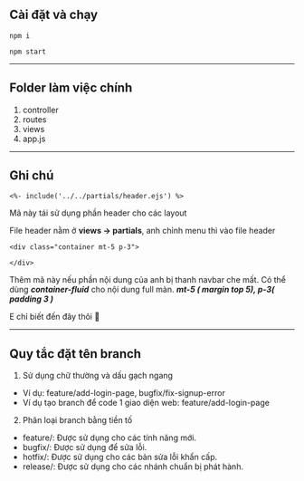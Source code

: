 ## Cài đặt và chạy

```
npm i
```

```
npm start
```

---

## Folder làm việc chính

1. controller
2. routes
3. views
4. app.js

---

## Ghi chú

```
<%- include('../../partials/header.ejs') %>
```

Mã này tái sử dụng phần header cho các layout

File header nằm ở **views -> partials**, anh chỉnh menu thì vào file header

```
<div class="container mt-5 p-3">

</div>
```

Thêm mã này nếu phần nội dung của anh bị thanh navbar che mất. Có thể dùng **_container-fluid_**
cho nội dung full màn. **_mt-5 ( margin top 5), p-3( padding 3 )_**

E chỉ biết đến đây thôi :rofl:

---

## Quy tắc đặt tên branch

1. Sử dụng chữ thường và dấu gạch ngang

- Ví dụ: feature/add-login-page, bugfix/fix-signup-error
- Ví dụ tạo branch để code 1 giao diện web: feature/add-login-page

2. Phân loại branch bằng tiền tố

- feature/: Được sử dụng cho các tính năng mới.
- bugfix/: Được sử dụng để sửa lỗi.
- hotfix/: Được sử dụng cho các bản sửa lỗi khẩn cấp.
- release/: Được sử dụng cho các nhánh chuẩn bị phát hành.
